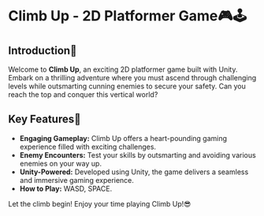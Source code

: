 # Climb Up - 2D Platformer Game🎮🕹

## Introduction🧩

Welcome to **Climb Up**, an exciting 2D platformer game built with Unity. Embark on a thrilling adventure where you must ascend through challenging levels while outsmarting cunning enemies to secure your safety. Can you reach the top and conquer this vertical world?

## Key Features🚀

- **Engaging Gameplay:** Climb Up offers a heart-pounding gaming experience filled with exciting challenges.
- **Enemy Encounters:** Test your skills by outsmarting and avoiding various enemies on your way up.
- **Unity-Powered:** Developed using Unity, the game delivers a seamless and immersive gaming experience.
- **How to Play:** WASD, SPACE.

Let the climb begin! Enjoy your time playing Climb Up!😎

